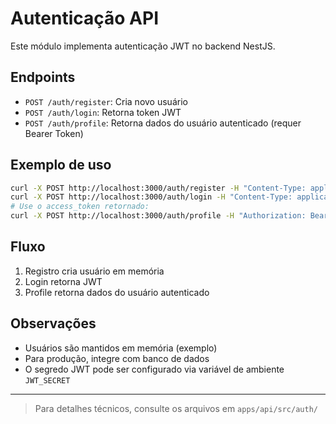 # Autenticação API

Este módulo implementa autenticação JWT no backend NestJS.

## Endpoints

- `POST /auth/register`: Cria novo usuário
- `POST /auth/login`: Retorna token JWT
- `POST /auth/profile`: Retorna dados do usuário autenticado (requer Bearer Token)

## Exemplo de uso

```bash
curl -X POST http://localhost:3000/auth/register -H "Content-Type: application/json" -d '{"username":"user","password":"123"}'
curl -X POST http://localhost:3000/auth/login -H "Content-Type: application/json" -d '{"username":"user","password":"123"}'
# Use o access_token retornado:
curl -X POST http://localhost:3000/auth/profile -H "Authorization: Bearer <access_token>"
```

## Fluxo

1. Registro cria usuário em memória
2. Login retorna JWT
3. Profile retorna dados do usuário autenticado

## Observações

- Usuários são mantidos em memória (exemplo)
- Para produção, integre com banco de dados
- O segredo JWT pode ser configurado via variável de ambiente `JWT_SECRET`

---

> Para detalhes técnicos, consulte os arquivos em `apps/api/src/auth/`

